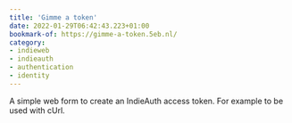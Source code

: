 ```yaml
---
title: 'Gimme a token'
date: 2022-01-29T06:42:43.223+01:00
bookmark-of: https://gimme-a-token.5eb.nl/
category:
- indieweb
- indieauth
- authentication
- identity
---
```

A simple web form to create an IndieAuth access token. For example to be used with cUrl.
